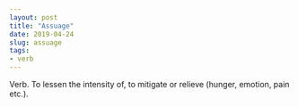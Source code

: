 ```yaml
---
layout: post
title: "Assuage"
date: 2019-04-24
slug: assuage
tags:
- verb
---
```


Verb. To lessen the intensity of, to mitigate or relieve (hunger, emotion, pain etc.).
